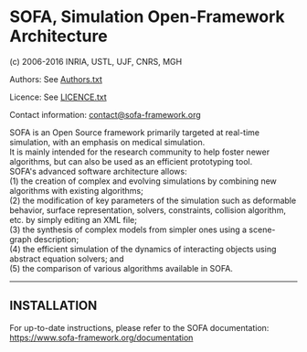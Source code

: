 # SOFA, Simulation Open-Framework Architecture
   (c) 2006-2016 INRIA, USTL, UJF, CNRS, MGH

Authors: See [Authors.txt](https://github.com/sofa-framework/sofa/blob/master/Authors.txt)

Licence: See [LICENCE.txt](https://github.com/sofa-framework/sofa/blob/master/LICENCE.txt)

Contact information: contact@sofa-framework.org

SOFA is an Open Source framework primarily targeted at real-time simulation, 
with an emphasis on medical simulation.  
It is mainly intended for the research community to help foster newer 
algorithms, but can also be used as an efficient prototyping tool.  
SOFA's advanced software architecture allows:  
(1) the creation of complex and evolving simulations by combining new algorithms
    with existing algorithms;  
(2) the modification of key parameters of the simulation  such as deformable
    behavior, surface representation, solvers, constraints, collision algorithm,
    etc. by simply editing an XML file;  
(3) the synthesis of complex models from simpler ones using a scene-graph
    description;  
(4) the efficient simulation of the dynamics of interacting objects using
    abstract equation solvers; and  
(5) the comparison of various algorithms available in SOFA. 

-----------------------------------------------------------------------------

## INSTALLATION

For up-to-date instructions, please refer to the SOFA documentation:  
https://www.sofa-framework.org/documentation
